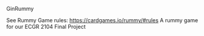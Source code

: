 GinRummy


See Rummy Game rules: https://cardgames.io/rummy/#rules
A rummy game for our ECGR 2104 Final Project
